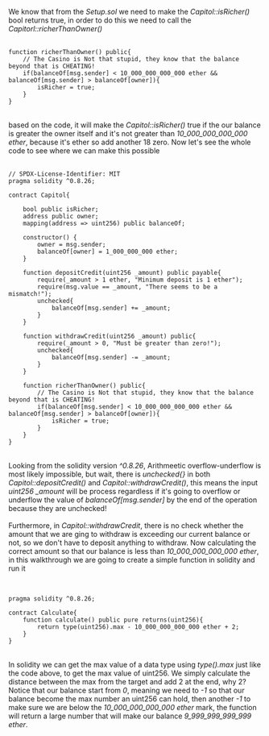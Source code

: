 We know that from the *Setup.sol* we need to make the *Capitol::isRicher()* bool returns true, in order to do this we need to call the *Capitorl::richerThanOwner()*  
&nbsp;  
```solidity
function richerThanOwner() public{
    // The Casino is Not that stupid, they know that the balance beyond that is CHEATING!
    if(balanceOf[msg.sender] < 10_000_000_000_000 ether && balanceOf[msg.sender] > balanceOf[owner]){
        isRicher = true;
    }
}
```
&nbsp;   
based on the code, it will make the *Capitol::isRicher()* true if the our balance is greater the owner itself and it's not greater than *10_000_000_000_000 ether*, because it's ether so add another 18 zero. Now let's see the whole code to see where we can make this possible  
&nbsp;  
```solidity
// SPDX-License-Identifier: MIT
pragma solidity ^0.8.26;

contract Capitol{
    
    bool public isRicher;
    address public owner;
    mapping(address => uint256) public balanceOf;

    constructor() {
        owner = msg.sender;
        balanceOf[owner] = 1_000_000_000 ether;
    }

    function depositCredit(uint256 _amount) public payable{
        require(_amount > 1 ether, "Minimum deposit is 1 ether");
        require(msg.value == _amount, "There seems to be a mismatch!");
        unchecked{
            balanceOf[msg.sender] += _amount;
        }
    }

    function withdrawCredit(uint256 _amount) public{
        require(_amount > 0, "Must be greater than zero!");
        unchecked{
            balanceOf[msg.sender] -= _amount;
        }
    }

    function richerThanOwner() public{
        // The Casino is Not that stupid, they know that the balance beyond that is CHEATING!
        if(balanceOf[msg.sender] < 10_000_000_000_000 ether && balanceOf[msg.sender] > balanceOf[owner]){
            isRicher = true;
        }
    }
}
```
&nbsp;   
Looking from the solidity version *^0.8.26*, Arithmeetic overflow-underflow is most likely impossible, but wait, there is *unchecked{}* in both *Capitol::depositCredit()* and *Capitol::withdrawCredit()*, this means the input *uint256 _amount* will be process regardless if it's going to overflow or underflow the value of *balanceOf[msg.sender]* by the end of the operation because they are unchecked!
&nbsp;  
&nbsp;  
Furthermore, in *Capitol::withdrawCredit*, there is no check whether the amount that we are ging to withdraw is exceeding our current balance or not, so we don't have to deposit anything to withdraw. Now calculating the correct amount so that our balance is less than *10_000_000_000_000 ether*, in this walkthrough we are going to create a simple function in solidity and run it  
&nbsp;  
```solidity

pragma solidity ^0.8.26;

contract Calculate{
    function calculate() public pure returns(uint256){
        return type(uint256).max - 10_000_000_000_000 ether + 2;
    }
}
```
&nbsp;  
In solidity we can get the max value of a data type using *type(<datatype>).max* just like the code above, to get the max value of uint256. We simply calculate the distance between the max from the target and add 2 at the end, why 2? Notice that our balance start from *0*, meaning we need to *-1* so that our balance become the max number an uint256 can hold, then another *-1* to make sure we are below the *10_000_000_000_000 ether* mark, the function will return a large number that will make our balance *9_999_999_999_999 ether*. 